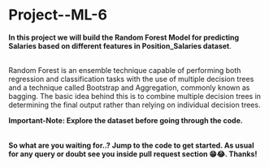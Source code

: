 # Project--ML-6

<table>

  **In this project we will build the Random Forest Model for predicting Salaries based on different features in Position_Salaries dataset**.<br></br>

Random Forest is an ensemble technique capable of performing both regression and classification tasks with the use of multiple decision trees and a technique called Bootstrap and Aggregation, commonly known as bagging. 
The basic idea behind this is to combine multiple decision trees in determining the final output rather than relying on individual decision trees.

**Important-Note: Explore the dataset before going through the code.**
</table>

**So what are you waiting for..? Jump to the code to get started. As usual for any query or doubt see you inside pull request section 😁😂. Thanks!**
